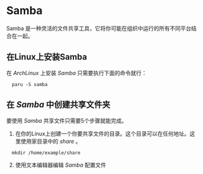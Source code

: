 # Samba

Samba 是一种灵活的文件共享工具，它将你可能在组织中运行的所有不同平台结合在一起。

## 在Linux上安装Samba

在  *ArchLinux* 上安装  *Samba* 只需要执行下面的命令就行：

```
  paru -S samba
```

## 在 *Samba* 中创建共享文件夹

要使用 *Samba* 共享文件只需要5个步骤就能完成。

1. 在你的Linux上创建一个你要共享文件的目录。这个目录可以在任何地址。这里使用家目录中的  *share* 。

```
  mkdir /home/example/share
```

2. 使用文本编辑器编辑  *Samba* 配置文件

```
  
```

